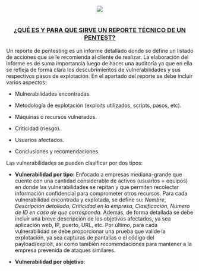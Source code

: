 <p align="center">
  <a href="https://github.com/DenverCoder1/readme-typing-svg"><img src="https://readme-typing-svg.herokuapp.com?font=Fira+Code&pause=1000&color=008FFF&width=550&lines=Generar+reportes+de+Nmap+con+nmap-bootstrap"></a>
</p>

<h1 align="center"></h1>

<h3 align="center"><ins>¿QUÉ ES Y PARA QUE SIRVE UN REPORTE TÉCNICO DE UN PENTEST?</ins></h3>

Un reporte de pentesting es un informe detallado donde se define un listado de acciones que se le recomienda al cliente de realizar. La elaboración del informe es de suma importancia luego de hacer una auditoría ya que en ella se refleja de forma clara los descubrimientos de vulnerabilidades y sus respectivos pasos de explotación. En el apartado del reporte se debe incluir varios aspectos: 

- Mulnerabilidades encontradas.

- Metodología de explotación (exploits utilizados, scripts, pasos, etc).

- Máquinas o recursos vulnerados.

- Criticidad (riesgo).

- Usuarios afectados.

- Conclusiones y recomendaciones.


Las vulnerabilidades se pueden clasificar por dos tipos:

- **Vulnerabilidad por tipo**: Enfocado a empresas mediana-grande que cuente con una cantidad considerable de activos (usuarios = equipos) en donde las vulnerabilidades se repitan y que permiten recolectar información confidencial para comprometer otros recursos. Para cada vulnerabilidad encontrada y explotada, se define su: _Nombre_, _Descripción detallada_, _Criticidad en la empresa_, _Clasificación_, _Número de ID en caso de que corresponda_. Además, de forma detallada se debe incluir una breve descripción de los objetivos afectados, ya sea aplicación web, IP, puerto, URL, etc. Por último, para cada vulnerabilidad se debe proporcionar una prueba que valide la explotación, ya sea capturas de pantallas o el código del payload/exploit, así como también recomendaciones para mantener a la empresa prevenida de ataques similares.

- **Vulnerabilidad por objetivo**:
